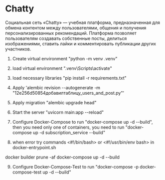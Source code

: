 # Chatty
 Социальная сеть «Chatty» — учебная платформа, предназначенная для обмена контентом между  пользователями, общения и получения персонализированных рекомендаций. Платформа позволяет  пользователям создавать собственные посты, делиться изображениями, ставить лайки и  комментировать публикации других участников.


1. Create virtual environment "python -m venv .venv"
2. load virtual environment ".venv\Scripts\activate"
3. load necessary libraries "pip install -r requirements.txt"
4. Apply 'alembic revision --autogenerate -m "12e256d50854добавилтаблицу_users_and_post.py"'
5.   Apply migration "alembic upgrade head" 
6.  Start the server "uvicorn main:app --reload"

7. Configure Docker-Compose to run "docker-compose up -d --build", then you need only one of containers, you need to run "docker-compose up -d subscription_service --build"

8. when error try commands <#!/bin/bash> or <#!/usr/bin/env bash> in docker-entrypoint.sh


docker builder prune -af
docker-compose up -d --build

9. Configure Docker-Compose-Test to run "docker-compose -p docker-compose-test up -d --build"
